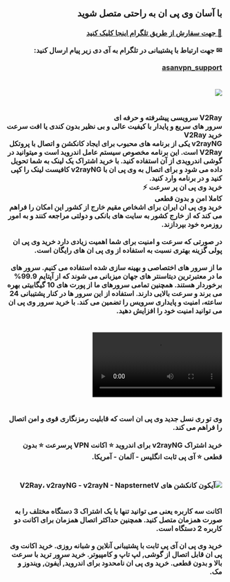 <div dir="rtl" id="content">
<h2>با آسان وی پی ان به راحتی متصل شوید</h2>
<h3>
<b>
<a href="https://t.me/asanvpn_support" target="_blank">🔗 جهت سفارش از طریق تلگرام اینجا کلیک کنید</a>
<br><br>
✉ جهت ارتباط با پشتیبانی در تلگرام به آی دی زیر پیام ارسال کنید:
<br><br>
<a href="https://t.me/asanvpn_support" target="_blank">asanvpn_support</a>
<br><br><br>
<img src="https://github.com/user-attachments/assets/eace4943-8bc2-4944-a5d9-e1a0eb930198">
<br><br><br>
V2Ray سرویسی پیشرفته و حرفه ای
<br>
سرور های سریع و پایدار با کیفیت عالی و بی نظیر بدون کندی یا افت سرعت
<br>
خرید V2Ray
<br>
v2rayNG یکی از برنامه های محبوب برای ایجاد کانکشن و اتصال با پروتکل V2Ray است. این برنامه مخصوص سیستم عامل اندروید است و میتوانید در گوشی اندرویدی از آن استفاده کنید. با خرید اشتراک یک لینک به شما تحویل داده می شود و برای اتصال به وی پی ان با v2rayNG کافیست لینک را کپی کنید و در برنامه وارد کنید.
<br>
خرید وی پی ان پر سرعت ⚡
<br>
کاملا امن و بدون قطعی
<br>
خرید وی پی ان ایران برای اشخاص مقیم خارج از کشور این امکان را فراهم می کند که از خارج کشور به سایت های بانکی و دولتی مراجعه کنند و به امور روزمره خود بپردازند.
<br><br>
در صورتی که سرعت و امنیت برای شما اهمیت زیادی دارد خرید وی پی ان پولی گزینه بهتری نسبت به استفاده از وی پی ان های رایگان است.
<br><br>
ما از سرور های اختصاصی و بهینه سازی شده استفاده می کنیم. سرور های ما در معتبرترین دیتاسنتر های جهان میزبانی می شوند که از آپتایم 99.9% برخوردار هستند. همچنین تمامی سرورهای ما از پورت های 10 گیگابیتی بهره می برند و سرعت بالایی دارند. استفاده از این سرور ها در کنار پشتیبانی 24 ساعته، امنیت و پایداری سرویس را تضمین می کند. با خرید سرور وی پی ان می توانید امنیت خود را افزایش دهید.
<br><br><br>
<video src="https://github.com/user-attachments/assets/cc2494bc-9935-43a3-ac21-229af5c68410" controls="controls"></video>
<br><br><br>
وی تو ری نسل جدید وی پی ان است که قابلیت رمزنگاری قوی و امن اتصال را فراهم می کند.
<br><br>
خرید اشتراک v2rayNG برای اندروید ⭐ اکانت VPN پرسرعت ⭐ بدون قطعی  ⭐ آی پی ثابت انگلیس - آلمان - آمریکا.
<br><br><br>
<img src="https://github.com/user-attachments/assets/1f3f7999-f7f8-4f22-8729-aebbafa0cbd9" alt="آیکون کانکشن های V2Ray، v2rayNG - v2rayN - NapsternetV">
<br><br><br>
اکانت سه کاربره یعنی می توانید تنها با یک اشتراک 3 دستگاه مختلف را به صورت همزمان متصل کنید. همچنین حداکثر اتصال همزمان برای اکانت دو کاربره 2 دستگاه است.
<br><br>
خرید وی پی ان آی پی ثابت با پشتیبانی آنلاین و شبانه روزی. خرید اکانت وی پی ان قابل اتصال از گوشی, لپ تاپ و کامپیوتر. خرید سرور ترید با سرعت بالا و بدون قطعی. خرید وی پی ان نامحدود برای اندروید, آیفون, ویندوز و مک.
</b>
</h3>
</div>
